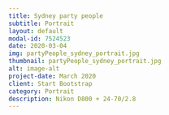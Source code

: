 ```yaml
---
title: Sydney party people
subtitle: Portrait
layout: default
modal-id: 7524523
date: 2020-03-04
img: partyPeople_sydney_portrait.jpg
thumbnail: partyPeople_sydney_portrait.jpg
alt: image-alt
project-date: March 2020
client: Start Bootstrap
category: Portrait
description: Nikon D800 + 24-70/2.8
---
```

